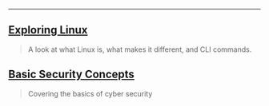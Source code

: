 ---

## [Exploring Linux](exploringlinux.md)

> A look at what Linux is, what makes it different, and CLI commands.

## [Basic Security Concepts](basicsecurity.md)

> Covering the basics of cyber security


